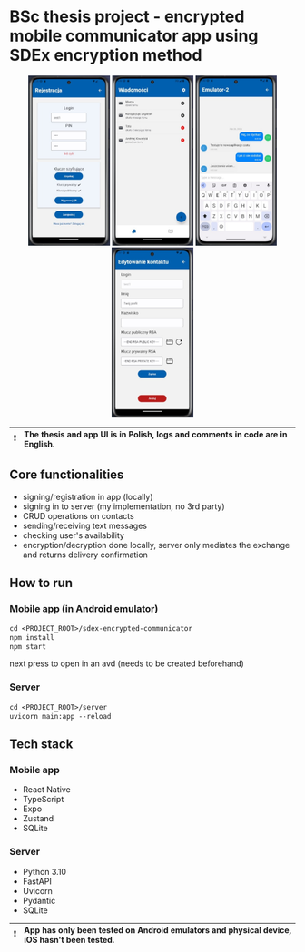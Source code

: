 # BSc thesis project - encrypted mobile communicator app using SDEx encryption method

<p align="center">
<img height="300" src=./docs/app%20screenshots/ss_registration_screen.jpg/>
<img height="300" src=./docs/app%20screenshots/ss_chat_rooms_screen.jpg/>
<img height="300" src=./docs/app%20screenshots/ss_chat_screen.jpg/>
<img height="300" src=./docs/app%20screenshots/ss_contact_edit_screen.jpg/>
</p>

| :exclamation: | The thesis and app UI is in Polish, logs and comments in code are in English.       |
|---------------|:------------------------------------------------------------------------------------|

## Core functionalities

- signing/registration in app (locally)
- signing in to server (my implementation, no 3rd party)
- CRUD operations on contacts
- sending/receiving text messages
- checking user's availability
- encryption/decryption done locally, server only mediates the exchange and returns delivery confirmation

## How to run

### Mobile app (in Android emulator)

```shell
cd <PROJECT_ROOT>/sdex-encrypted-communicator
npm install
npm start
```

next press <a> to open in an avd (needs to be created beforehand)

### Server

```shell
cd <PROJECT_ROOT>/server
uvicorn main:app --reload
```

## Tech stack

### Mobile app

- React Native
- TypeScript
- Expo
- Zustand
- SQLite

### Server

- Python 3.10
- FastAPI
- Uvicorn
- Pydantic
- SQLite

| :exclamation: | App has only been tested on Android emulators and physical device, iOS hasn't been tested.       |
|---------------|:-------------------------------------------------------------------------------------------------|
